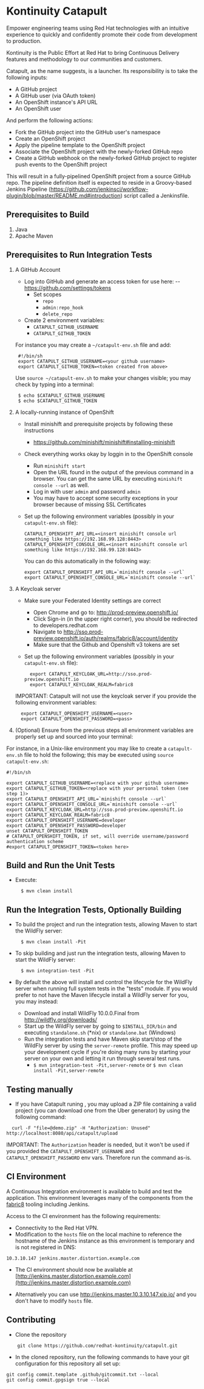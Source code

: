 # Kontinuity Catapult
Empower engineering teams using Red Hat technologies with an intuitive experience to quickly and confidently promote their code from development to production.

Kontinuity is the Public Effort at Red Hat to bring Continuous Delivery features and methodology to our communities and customers.

Catapult, as the name suggests, is a launcher.  Its responsibility is to take the following inputs:

* A GitHub project
* A GitHub user (via OAuth token)
* An OpenShift instance's API URL
* An OpenShift user

And perform the following actions:

* Fork the GitHub project into the GitHub user's namespace
* Create an OpenShift project
* Apply the pipeline template to the OpenShift project
* Associate the OpenShift project with the newly-forked GitHub repo
* Create a GitHub webhook on the newly-forked GitHub project to register push events to the OpenShift project

This will result in a fully-pipelined OpenShift project from a source GitHub repo.  The pipeline definition itself is expected to reside in a Groovy-based Jenkins Pipeline (https://github.com/jenkinsci/workflow-plugin/blob/master/README.md#introduction) script called a Jenkinsfile.

Prerequisites to Build
----------------------
1. Java
2. Apache Maven

Prerequisites to Run Integration Tests
--------------------------------------

1. A GitHub Account

    * Log into GitHub and generate an access token for use here:
    --  https://github.com/settings/tokens
        * Set scopes
            * `repo`
            * `admin:repo_hook`
            * `delete_repo`
    * Create 2 environment variables:
        * `CATAPULT_GITHUB_USERNAME`
        * `CATAPULT_GITHUB_TOKEN`

    For instance you may create a `~/catapult-env.sh` file and add:
    
        #!/bin/sh
        export CATAPULT_GITHUB_USERNAME=<your github username>
        export CATAPULT_GITHUB_TOKEN=<token created from above>
    
    Use `source ~/catapult-env.sh` to make your changes visible; you may check by typing into a terminal:

        $ echo $CATAPULT_GITHUB_USERNAME
        $ echo $CATAPULT_GITHUB_TOKEN

     
2. A locally-running instance of OpenShift 

    * Install minishift and prerequisite projects by following these instructions
        * https://github.com/minishift/minishift#installing-minishift
	
    * Check everything works okay by loggin in to the OpenShift console
        * Run `minishift start`
        * Open the URL found in the output of the previous command in a browser. You can get the same URL by executing `minishift console --url` as well.
        * Log in with user `admin` and password `admin`
        * You may have to accept some security exceptions in your browser because of missing SSL Certificates

    * Set up the following environment variables (possibly in your `catapult-env.sh` file):
        ```
        CATAPULT_OPENSHIFT_API_URL=<insert minishift console url something like https://192.168.99.128:8443>
        CATAPULT_OPENSHIFT_CONSOLE_URL=<insert minishift console url something like https://192.168.99.128:8443>
        ```
        
        You can do this automatically in the following way:       
        ```
        export CATAPULT_OPENSHIFT_API_URL=`minishift console --url`
        export CATAPULT_OPENSHIFT_CONSOLE_URL=`minishift console --url`
        ```

3. A Keycloak server

    * Make sure your Federated Identity settings are correct
        * Open Chrome and go to: http://prod-preview.openshift.io/
        * Click Sign-in (in the upper right corner), you should be redirected to developers.redhat.com
        * Navigate to http://sso.prod-preview.openshift.io/auth/realms/fabric8/account/identity
        * Make sure that the Github and Openshift v3 tokens are set

    * Set up the following environment variables (possibly in your `catapult-env.sh` file): 
      ```
        export CATAPULT_KEYCLOAK_URL=http://sso.prod-preview.openshift.io
        export CATAPULT_KEYCLOAK_REALM=fabric8
      ```
    IMPORTANT: Catapult will not use the keycloak server if you provide the following environment variables:
      ```    
        export CATAPULT_OPENSHIFT_USERNAME=<user>
        export CATAPULT_OPENSHIFT_PASSWORD=<pass>
      ```

4. (Optional) Ensure from the previous steps all environment variables are properly set up and sourced into your terminal:

For instance, in a Unix-like environment you may like to create a `catapult-env.sh` file to hold the following; this may be executed using `source catapult-env.sh`: 

```
#!/bin/sh 

export CATAPULT_GITHUB_USERNAME=<replace with your github username>
export CATAPULT_GITHUB_TOKEN=<replace with your personal token (see step 1)>
export CATAPULT_OPENSHIFT_API_URL=`minishift console --url`
export CATAPULT_OPENSHIFT_CONSOLE_URL=`minishift console --url`
export CATAPULT_KEYCLOAK_URL=http://sso.prod-preview.openshift.io
export CATAPULT_KEYCLOAK_REALM=fabric8
export CATAPULT_OPENSHIFT_USERNAME=developer
export CATAPULT_OPENSHIFT_PASSWORD=developer
unset CATAPULT_OPENSHIFT_TOKEN
# CATAPULT_OPENSHIFT_TOKEN, if set, will override username/password authentication scheme
#export CATAPULT_OPENSHIFT_TOKEN=<token here>

```
    
    
     
Build and Run the Unit Tests
----------------------------

* Execute:

        $ mvn clean install
        
Run the Integration Tests, Optionally Building
----------------------------------------------

* To build the project and run the integration tests, allowing Maven to start the WildFly server:
 
        $ mvn clean install -Pit


* To skip building and just run the integration tests, allowing Maven to start the WildFly server:

        $ mvn integration-test -Pit
        
* By default the above will install and control the lifecycle for the WildFly server when running full system tests in the "tests" module.  If you would prefer to not have the Maven lifecycle install a WildFly server for you, you may instead:
    * Download and install WildFly 10.0.0.Final from http://wildfly.org/downloads/
    * Start up the WildFly server by going to `$INSTALL_DIR/bin` and executing `standalone.sh` (*nix) or `standalone.bat` (Windows)
    * Run the integration tests and have Maven skip start/stop of the WildFly server by using the `server-remote` profile.  This may speed up your development cycle if you're doing many runs by starting your server on your own and letting it run through several test runs.
        * `$ mvn integration-test -Pit,server-remote` or `$ mvn clean install -Pit,server-remote`

Testing manually
----------------------------
* If you have Catapult runing , you may upload a ZIP file containing a valid project (you can download one from the Uber generator) by using the following command: 
```
  curl -F "file=@demo.zip" -H "Authorization: Unused"  http://localhost:8080/api/catapult/upload
```

IMPORTANT: The `Authorization` header is needed, but it won't be used if you provided the `CATAPULT_OPENSHIFT_USERNAME` and `CATAPULT_OPENSHIFT_PASSWORD` env vars. 
Therefore run the command as-is.
        
CI Environment
----------------------------

A Continuous Integration environment is available to build and test the application. This environment leverages many of the components from the [fabric8](http://fabric8.io/) tooling including Jenkins.

Access to the CI environment has the following requirements:

*  Connectivity to the Red Hat VPN.
*  Modification to the `hosts` file on the local machine to reference the hostname of the Jenkins instance as this environment is temporary and is not registered in DNS:

```
10.3.10.147 jenkins.master.distortion.example.com
```

 * The CI environment should now be available at [http://jenkins.master.distortion.example.com](http://jenkins.master.distortion.example.com)

 * Alternatively you can use http://jenkins.master.10.3.10.147.xip.io/ and you don't have to modify `hosts` file.


Contributing
------------

* Clone the repository
```
	git clone https://github.com/redhat-kontinuity/catapult.git
```

* In the cloned repository, run the following commands to have your git configuration for this repository all set up: 
```
git config commit.template .github/gitcommit.txt --local
git config commit.gpgsign true --local
```
